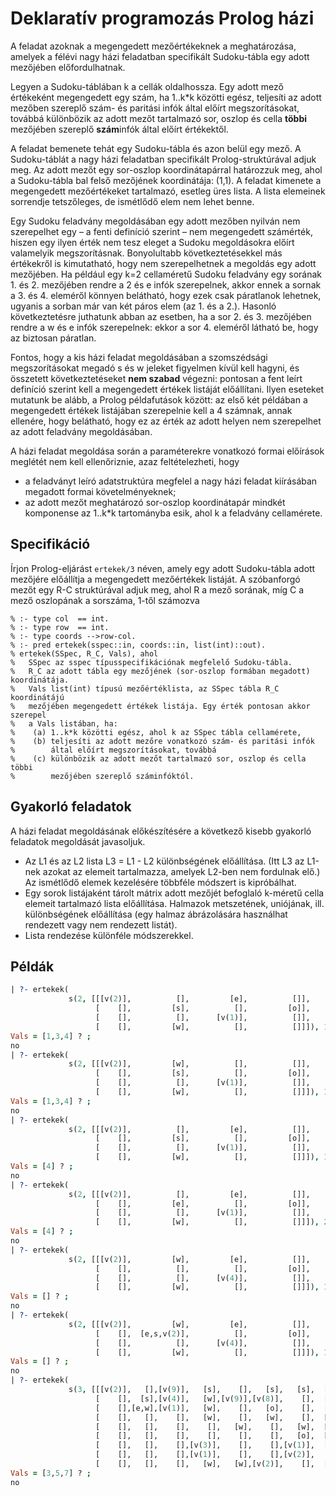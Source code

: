 # Deklaratív programozás Prolog házi

A feladat azoknak a megengedett mezőértékeknek a meghatározása, amelyek a félévi nagy házi feladatban specifikált Sudoku-tábla egy adott mezőjében előfordulhatnak.

Legyen a Sudoku-táblában k a cellák oldalhossza. Egy adott mező értékeként megengedett egy szám, ha 1..k*k közötti egész, teljesíti az adott mezőben szereplő szám- és paritási infók által előírt megszorításokat, továbbá különbözik az adott mezőt tartalmazó sor, oszlop és cella **többi** mezőjében szereplő **szám**infók által előírt értékektől.

A feladat bemenete tehát egy Sudoku-tábla és azon belül egy mező. A Sudoku-táblát a nagy házi feladatban specifikált Prolog-struktúrával adjuk meg. Az adott mezőt egy sor-oszlop koordinátapárral határozzuk meg, ahol a Sudoku-tábla bal felső mezőjének koordinátája: (1,1). A feladat kimenete a megengedett mezőértékeket tartalmazó, esetleg üres lista. A lista elemeinek sorrendje tetszőleges, de ismétlődő elem nem lehet benne.

Egy Sudoku feladvány megoldásában egy adott mezőben nyilván nem szerepelhet egy – a fenti definíció szerint – nem megengedett számérték, hiszen egy ilyen érték nem tesz eleget a Sudoku megoldásokra előírt valamelyik megszorításnak. Bonyolultabb következtetésekkel más értékekről is kimutatható, hogy nem szerepelhetnek a megoldás egy adott mezőjében. Ha például egy k=2 cellaméretű Sudoku feladvány egy sorának 1. és 2. mezőjében rendre a 2 és e infók szerepelnek, akkor ennek a sornak a 3. és 4. eleméről könnyen belátható, hogy ezek csak páratlanok lehetnek, ugyanis a sorban már van két páros elem (az 1. és a 2.). Hasonló következtetésre juthatunk abban az esetben, ha a sor 2. és 3. mezőjében rendre a w és e infók szerepelnek: ekkor a sor 4. eleméről látható be, hogy az biztosan páratlan.

Fontos, hogy a kis házi feladat megoldásában a szomszédsági megszorításokat megadó s és w jeleket figyelmen kívül kell hagyni, és összetett következtetéseket **nem szabad** végezni: pontosan a fent leírt definíció szerint kell a megengedett értékek listáját előállítani. Ilyen eseteket mutatunk be alább, a Prolog példafutások között: az első két példában a megengedett értékek listájában szerepelnie kell a 4 számnak, annak ellenére, hogy belátható, hogy ez az érték az adott helyen nem szerepelhet az adott feladvány megoldásában.

A házi feladat megoldása során a paraméterekre vonatkozó formai előírások meglétét nem kell ellenőriznie, azaz feltételezheti, hogy

  - a feladványt leíró adatstruktúra megfelel a nagy házi feladat kiírásában megadott formai követelményeknek;
  - az adott mezőt meghatározó sor-oszlop koordinátapár mindkét komponense az 1..k*k tartományba esik, ahol k a feladvány cellamérete.

## Specifikáció

Írjon Prolog-eljárást `ertekek/3` néven, amely egy adott Sudoku-tábla adott mezőjére előállítja a megengedett mezőértékek listáját. A szóbanforgó mezőt egy R-C struktúrával adjuk meg, ahol R a mező sorának, míg C a mező oszlopának a sorszáma, 1-től számozva
```prolog.
% :- type col  == int.
% :- type row  == int.
% :- type coords -->row-col.
% :- pred ertekek(sspec::in, coords::in, list(int)::out).
% ertekek(SSpec, R_C, Vals), ahol
%   SSpec az sspec típusspecifikációnak megfelelő Sudoku-tábla.
%   R_C az adott tábla egy mezőjének (sor-oszlop formában megadott) koordinátája.
%   Vals list(int) típusú mezőértéklista, az SSpec tábla R_C koordinátájú
%   mezőjében megengedett értékek listája. Egy érték pontosan akkor szerepel
%   a Vals listában, ha:
%    (a) 1..k*k közötti egész, ahol k az SSpec tábla cellamérete,
%    (b) teljesíti az adott mezőre vonatkozó szám- és paritási infók
%        által előírt megszorításokat, továbbá
%    (c) különbözik az adott mezőt tartalmazó sor, oszlop és cella többi
%        mezőjében szereplő száminfóktól.
```

## Gyakorló feladatok

A házi feladat megoldásának előkészítésére a következő kisebb gyakorló feladatok megoldását javasoljuk.
  - Az L1 és az L2 lista L3 = L1 - L2 különbségének előállítása. (Itt L3 az L1-nek azokat az elemeit tartalmazza, amelyek L2-ben nem fordulnak elő.) Az ismétlődő elemek kezelésére többféle módszert is kipróbálhat.
  - Egy sorok listájaként tárolt mátrix adott mezőjét befoglaló k-méretű cella elemeit tartalmazó lista előállítása.
Halmazok metszetének, uniójának, ill. különbségének előállítása (egy halmaz ábrázolására használhat rendezett vagy nem rendezett listát).
  - Lista rendezése különféle módszerekkel.

## Példák

```prolog
| ?- ertekek(
             s(2, [[[v(2)],          [],         [e],          []],
                   [    [],         [s],          [],         [o]],
                   [    [],          [],      [v(1)],          []],
                   [    [],         [w],          [],          []]]), 1-4, Vals).
Vals = [1,3,4] ? ;
no
| ?- ertekek(
             s(2, [[[v(2)],         [w],          [],          []],
                   [    [],         [s],          [],         [o]],
                   [    [],          [],      [v(1)],          []],
                   [    [],         [w],          [],          []]]), 1-2, Vals).
Vals = [1,3,4] ? ;
no
| ?- ertekek(
             s(2, [[[v(2)],          [],         [e],          []],
                   [    [],         [s],          [],         [o]],
                   [    [],          [],      [v(1)],          []],
                   [    [],         [w],          [],          []]]), 1-3, Vals).
Vals = [4] ? ;
no
| ?- ertekek(
             s(2, [[[v(2)],          [],         [e],          []],
                   [    [],         [e],          [],         [o]],
                   [    [],          [],      [v(1)],          []],
                   [    [],         [w],          [],          []]]), 2-2, Vals).
Vals = [4] ? ;
no
| ?- ertekek(
             s(2, [[[v(2)],         [w],         [e],          []],
                   [    [],          [],          [],         [o]],
                   [    [],          [],      [v(4)],          []],
                   [    [],         [w],          [],          []]]), 1-3, Vals).
Vals = [] ? ;
no
| ?- ertekek(
             s(2, [[[v(2)],         [w],         [e],          []],
                   [    [],  [e,s,v(2)],          [],         [o]],
                   [    [],          [],      [v(4)],          []],
                   [    [],         [w],          [],          []]]), 1-1, Vals).
Vals = [] ? ;
no
| ?- ertekek(
             s(3, [[[v(2)],   [],[v(9)],   [s],    [],   [s],   [s],  [e],    []],
                   [    [],  [s],[v(4)],   [w],[v(9)],[v(8)],    [],  [o],   [e]],
                   [    [],[e,w],[v(1)],   [w],    [],   [o],    [],  [w], [s,w]],
                   [    [],   [],    [],   [w],    [],   [w],    [],  [o],    []],
                   [    [],   [],    [],    [],   [w],    [],   [w],  [w],[v(8)]],
                   [    [],   [],    [],    [],    [],    [],   [o],  [o],    []],
                   [    [],   [],    [],[v(3)],    [],    [],[v(1)],  [e],   [s]],
                   [    [],   [],    [],[v(1)],    [],    [],[v(2)],   [],   [e]],
                   [    [],   [],    [],   [w],   [w],[v(2)],    [],  [w],    []]]), 3-6, Vals).
Vals = [3,5,7] ? ;
no
```
